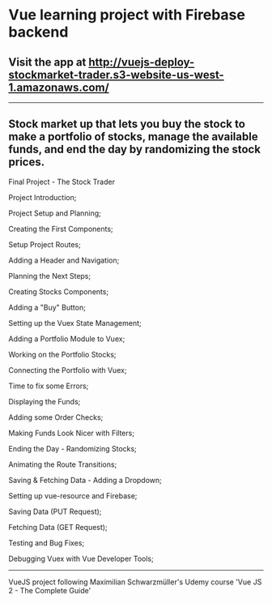# Vue learning project with Firebase backend

## Visit the app at http://vuejs-deploy-stockmarket-trader.s3-website-us-west-1.amazonaws.com/

-----------------------------------------
Stock market up that lets you buy the stock to make a portfolio of stocks, manage the available funds, and end the day by randomizing the stock prices.
-----------------------------------------

Final Project - The Stock Trader

Project Introduction;

Project Setup and Planning;

Creating the First Components;

Setup Project Routes;

Adding a Header and Navigation;

Planning the Next Steps;

Creating Stocks Components;

Adding a "Buy" Button;

Setting up the Vuex State Management;

Adding a Portfolio Module to Vuex;

Working on the Portfolio Stocks;

Connecting the Portfolio with Vuex;

Time to fix some Errors;

Displaying the Funds;

Adding some Order Checks;

Making Funds Look Nicer with Filters;

Ending the Day - Randomizing Stocks;

Animating the Route Transitions;

Saving & Fetching Data - Adding a Dropdown;

Setting up vue-resource and Firebase;

Saving Data (PUT Request);

Fetching Data (GET Request);

Testing and Bug Fixes;

Debugging Vuex with Vue Developer Tools;

-----------------------------------------

VueJS project following Maximilian Schwarzmüller's Udemy course 'Vue JS 2 - The Complete Guide'



